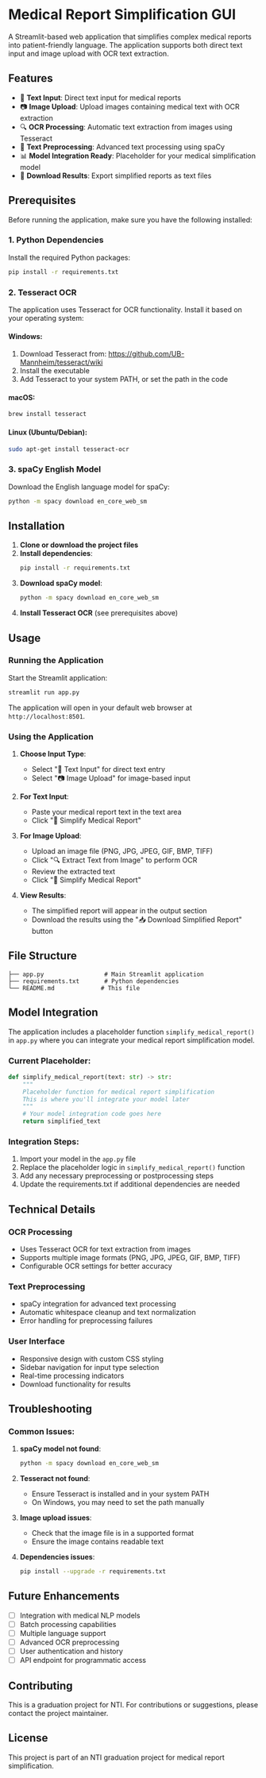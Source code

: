 # Medical Report Simplification GUI

A Streamlit-based web application that simplifies complex medical reports into patient-friendly language. The application supports both direct text input and image upload with OCR text extraction.

## Features

- 📝 **Text Input**: Direct text input for medical reports
- 📷 **Image Upload**: Upload images containing medical text with OCR extraction
- 🔍 **OCR Processing**: Automatic text extraction from images using Tesseract
- 🧠 **Text Preprocessing**: Advanced text processing using spaCy
- 📊 **Model Integration Ready**: Placeholder for your medical simplification model
- 💾 **Download Results**: Export simplified reports as text files

## Prerequisites

Before running the application, make sure you have the following installed:

### 1. Python Dependencies

Install the required Python packages:

```bash
pip install -r requirements.txt
```

### 2. Tesseract OCR

The application uses Tesseract for OCR functionality. Install it based on your operating system:

#### Windows:

1. Download Tesseract from: https://github.com/UB-Mannheim/tesseract/wiki
2. Install the executable
3. Add Tesseract to your system PATH, or set the path in the code

#### macOS:

```bash
brew install tesseract
```

#### Linux (Ubuntu/Debian):

```bash
sudo apt-get install tesseract-ocr
```

### 3. spaCy English Model

Download the English language model for spaCy:

```bash
python -m spacy download en_core_web_sm
```

## Installation

1. **Clone or download the project files**
2. **Install dependencies**:
   ```bash
   pip install -r requirements.txt
   ```
3. **Download spaCy model**:
   ```bash
   python -m spacy download en_core_web_sm
   ```
4. **Install Tesseract OCR** (see prerequisites above)

## Usage

### Running the Application

Start the Streamlit application:

```bash
streamlit run app.py
```

The application will open in your default web browser at `http://localhost:8501`.

### Using the Application

1. **Choose Input Type**:

   - Select "📝 Text Input" for direct text entry
   - Select "📷 Image Upload" for image-based input

2. **For Text Input**:

   - Paste your medical report text in the text area
   - Click "🚀 Simplify Medical Report"

3. **For Image Upload**:

   - Upload an image file (PNG, JPG, JPEG, GIF, BMP, TIFF)
   - Click "🔍 Extract Text from Image" to perform OCR
   - Review the extracted text
   - Click "🚀 Simplify Medical Report"

4. **View Results**:
   - The simplified report will appear in the output section
   - Download the results using the "📥 Download Simplified Report" button

## File Structure

```
├── app.py                 # Main Streamlit application
├── requirements.txt       # Python dependencies
└── README.md             # This file
```

## Model Integration

The application includes a placeholder function `simplify_medical_report()` in `app.py` where you can integrate your medical report simplification model.

### Current Placeholder:

```python
def simplify_medical_report(text: str) -> str:
    """
    Placeholder function for medical report simplification
    This is where you'll integrate your model later
    """
    # Your model integration code goes here
    return simplified_text
```

### Integration Steps:

1. Import your model in the `app.py` file
2. Replace the placeholder logic in `simplify_medical_report()` function
3. Add any necessary preprocessing or postprocessing steps
4. Update the requirements.txt if additional dependencies are needed

## Technical Details

### OCR Processing

- Uses Tesseract OCR for text extraction from images
- Supports multiple image formats (PNG, JPG, JPEG, GIF, BMP, TIFF)
- Configurable OCR settings for better accuracy

### Text Preprocessing

- spaCy integration for advanced text processing
- Automatic whitespace cleanup and text normalization
- Error handling for preprocessing failures

### User Interface

- Responsive design with custom CSS styling
- Sidebar navigation for input type selection
- Real-time processing indicators
- Download functionality for results

## Troubleshooting

### Common Issues:

1. **spaCy model not found**:

   ```bash
   python -m spacy download en_core_web_sm
   ```

2. **Tesseract not found**:

   - Ensure Tesseract is installed and in your system PATH
   - On Windows, you may need to set the path manually

3. **Image upload issues**:

   - Check that the image file is in a supported format
   - Ensure the image contains readable text

4. **Dependencies issues**:
   ```bash
   pip install --upgrade -r requirements.txt
   ```

## Future Enhancements

- [ ] Integration with medical NLP models
- [ ] Batch processing capabilities
- [ ] Multiple language support
- [ ] Advanced OCR preprocessing
- [ ] User authentication and history
- [ ] API endpoint for programmatic access

## Contributing

This is a graduation project for NTI. For contributions or suggestions, please contact the project maintainer.

## License

This project is part of an NTI graduation project for medical report simplification.
